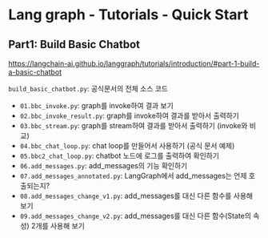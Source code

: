 # Lang graph - Tutorials - Quick Start

## Part1: Build Basic Chatbot

<https://langchain-ai.github.io/langgraph/tutorials/introduction/#part-1-build-a-basic-chatbot>

`build_basic_chatbot.py`: 공식문서의 전체 소스 코드

- `01.bbc_invoke.py`: graph를 invoke하여 결과 보기
- `02.bbc_invoke_result.py`: graph를 invoke하여 결과를 받아서 출력하기
- `03.bbc_stream.py`: graph를 stream하여 결과를 받아서 출력하기 (invoke와 비교)
- `04.bbc_chat_loop.py`: chat loop를 만들어서 사용하기 (공식 문서 예제)
- `05.bbc2_chat_loop.py`: chatbot 노드에 로그를 출력하여 확인하기
- `06.add_messages.py`: add_messages의 기능 확인하기
- `07.add_messages_annotated.py`: LangGraph에서 add_messages는 언제 호출되는지?
- `08.add_messages_change_v1.py`: add_messages를 대신 다른 함수를 사용해 보기
- `09.add_messages_change_v2.py`: add_messages를 대신 다른 함수(State의 속성) 2개를 사용해 보기
